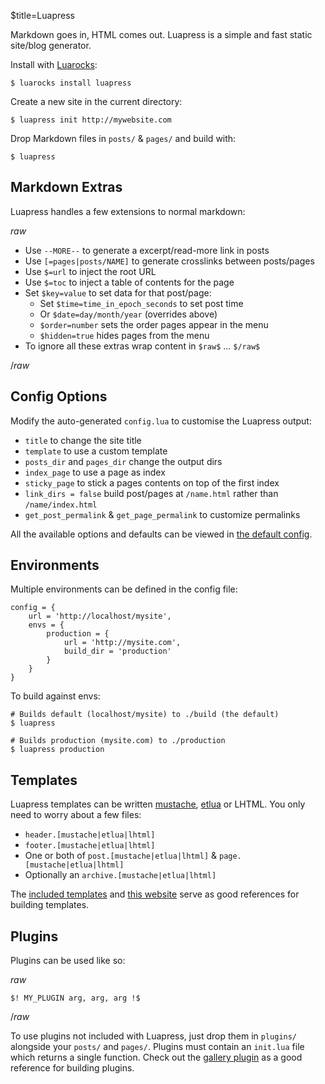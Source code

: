 $title=Luapress

Markdown goes in, HTML comes out. Luapress is a simple and fast static site/blog generator.

Install with <a href="https://luarocks.org">Luarocks</a>:

    $ luarocks install luapress

Create a new site in the current directory:

    $ luapress init http://mywebsite.com

Drop Markdown files in `posts/` & `pages/` and build with:

    $ luapress


## Markdown Extras

Luapress handles a few extensions to normal markdown:

$raw$

+ Use `--MORE--` to generate a excerpt/read-more link in posts
+ Use `[=pages|posts/NAME]` to generate crosslinks between posts/pages
+ Use `$=url` to inject the root URL
+ Use `$=toc` to inject a table of contents for the page
+ Set `$key=value` to set data for that post/page:
    + Set `$time=time_in_epoch_seconds` to set post time
    + Or `$date=day/month/year` (overrides above)
    + `$order=number` sets the order pages appear in the menu
    + `$hidden=true` hides pages from the menu
+ To ignore all these extras wrap content in <code>&dollar;raw&dollar;</code> ... <code>&dollar;/raw&dollar;</code>

$/raw$


## Config Options

Modify the auto-generated `config.lua` to customise the Luapress output:

+ `title` to change the site title
+ `template` to use a custom template
+ `posts_dir` and `pages_dir` change the output dirs
+ `index_page` to use a page as index
+ `sticky_page` to stick a pages contents on top of the first index
+ `link_dirs = false` build post/pages at `/name.html` rather than `/name/index.html`
+ `get_post_permalink` & `get_page_permalink` to customize permalinks

All the available options and defaults can be viewed in [the default config](https://github.com/Fizzadar/Luapress/blob/develop/luapress/default_config.lua).


## Environments

Multiple environments can be defined in the config file:

    config = {
        url = 'http://localhost/mysite',
        envs = {
            production = {
                url = 'http://mysite.com',
                build_dir = 'production'
            }
        }
    }

To build against envs:

    # Builds default (localhost/mysite) to ./build (the default)
    $ luapress

    # Builds production (mysite.com) to ./production
    $ luapress production


## Templates

Luapress templates can be written [mustache](https://mustache.github.io/), [etlua](https://github.com/leafo/etlua) or LHTML. You only need to worry about a few files:

+ `header.[mustache|etlua|lhtml]`
+ `footer.[mustache|etlua|lhtml]`
+ One or both of `post.[mustache|etlua|lhtml]` & `page.[mustache|etlua|lhtml]`
+ Optionally an `archive.[mustache|etlua|lhtml]`

The [included templates](https://github.com/Fizzadar/Luapress/tree/develop/template) and [this website](https://github.com/Fizzadar/luapress.org/tree/develop/templates/luapress) serve as good references for building templates.


## Plugins

Plugins can be used like so:

$raw$

    $! MY_PLUGIN arg, arg, arg !$

$/raw$

To use plugins not included with Luapress, just drop them in `plugins/` alongside your `posts/` and `pages/`. Plugins must contain an `init.lua` file which returns a single function. Check out the [gallery plugin](https://github.com/Fizzadar/Luapress/tree/develop/plugins/gallery) as a good reference for building plugins.
